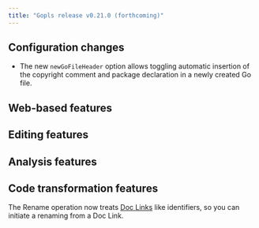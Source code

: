 ```yaml
---
title: "Gopls release v0.21.0 (forthcoming)"
---
```


## Configuration changes

- The new `newGoFileHeader` option allows toggling automatic insertion of the copyright comment
  and package declaration in a newly created Go file.

## Web-based features
## Editing features
## Analysis features
## Code transformation features

<!-- golang/go#42301 -->
The Rename operation now treats [Doc Links](https://tip.golang.org/doc/comment#doclinks)
like identifiers, so you can initiate a renaming from a Doc Link.

<!--

### $feature

https://go.dev/issue#xxxxx

-->
